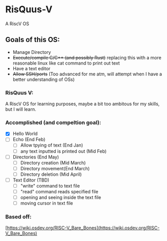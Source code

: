 # RisQuus-V

A RiscV OS

## Goals of this OS:

- Manage Directory
- ~~Execute/compile C/C++ (and possibly Rust)~~ replacing this with a more reasonable linux like cat command to print out text
- Have a text editor
- ~~Allow SSH/ports~~ (Too advanced for me atm, will attempt when I have a better understanding of OSs)

### RisQuus V:

A RiscV OS for learning purposes, maybe a bit too ambitous for my skills, but I will learn.

### Accomplished (and compeltion goal):

* [X] Hello World
* [ ] Echo (End Feb)
  * [ ] Allow tpying of text (End Jan)
  * [ ] any text inputted is printed out (Mid Feb)
* [ ] Directories (End May)
  * [ ] Directory creation (Mid March)
  * [ ] Directory movement(End March)
  * [ ] Directory deletion (Mid April)
* [ ] Text Editor (TBD)
  * [ ] "write" command to text file
  * [ ] "read" command reads specified file
  * [ ] opening and seeing inside the text file
  * [ ] moving cursor in text file

### Based off:

[https://wiki.osdev.org/RISC-V_Bare_Bones](https://wiki.osdev.org/RISC-V_Bare_Bones)
